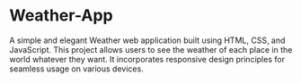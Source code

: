 # Weather-App
A simple and elegant Weather  web application built using HTML, CSS, and JavaScript. This project allows users to see the weather of each place in the world whatever they want. It incorporates responsive design principles for seamless usage on various devices.
